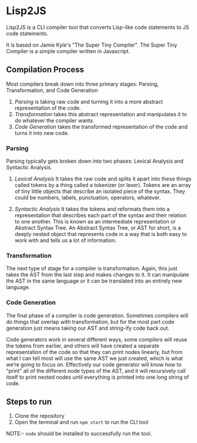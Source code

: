 # Lisp2JS
Lisp2JS is a CLI compiler tool that converts Lisp-like code statements to JS code statements.

It is based on Jamie Kyle's "The Super Tiny Compiler". The Super Tiny Compiler is a simple compiler written in Javascript.

## Compilation Process
Most compilers break down into three primary stages: Parsing, Transformation, and Code Generation
1. *Parsing* is taking raw code and turning it into a more abstract representation of the code.
2. *Transformation* takes this abstract representation and manipulates it to do whatever the compiler wants.
3. *Code Generation* takes the transformed representation of the code and turns it into new code.

### Parsing
Parsing typically gets broken down into two phases: Lexical Analysis and Syntactic Analysis.
1. *Lexical Analysis*
   It takes the raw code and splits it apart into these things called tokens by a thing called a tokenizer (or lexer).
   Tokens are an array of tiny little objects that describe an isolated piece of the syntax. They could be numbers, labels, punctuation, operators, whatever.
   
3. *Syntactic Analysis*
   It takes the tokens and reformats them into a representation that describes each part of the syntax and their relation to one another. This is known as an intermediate representation or Abstract Syntax Tree.
   An Abstract Syntax Tree, or AST for short, is a deeply nested object that represents code in a way that is both easy to work with and tells us a lot of information.

### Transformation
The next type of stage for a compiler is transformation. Again, this just takes the AST from the last step and makes changes to it. It can manipulate the AST in the same language or it can be translated into an entirely new language.

### Code Generation
 The final phase of a compiler is code generation. Sometimes compilers will do things that overlap with transformation, but for the most part code generation just means taking our AST and string-ify code back out.
 
 Code generators work in several different ways, some compilers will reuse the tokens from earlier, and others will have created a separate representation of the code so that they can print nodes linearly, but from what I can tell most will use the same AST we just created, which is what we’re going to focus on.
 Effectively our code generator will know how to “print” all of the different node types of the AST, and it will recursively call itself to print nested nodes until everything is printed into one long string of code.

 ## Steps to run 
 1. Clone the repository
 2. Open the terminal and run `npm start` to run the CLI tool

NOTE:- `node` should be installed to successfully run the tool.
